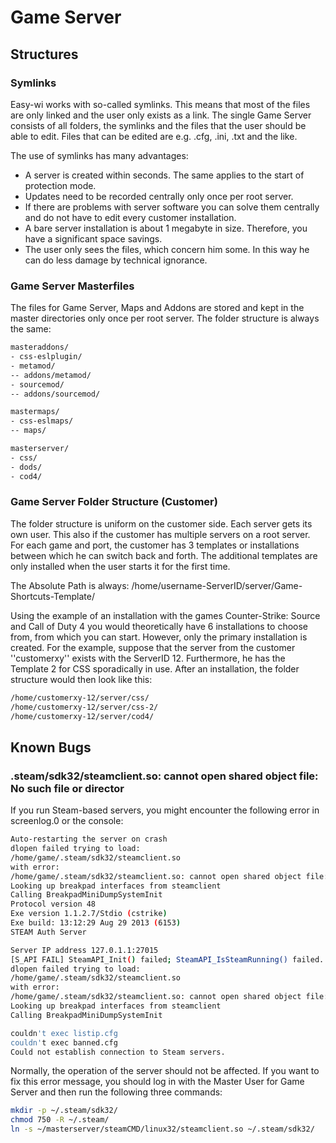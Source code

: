 # Game Server

## Structures

### Symlinks

Easy-wi works with so-called symlinks. This means that most of the files are only linked and the user only exists as a link. The single Game Server consists of all folders, the symlinks and the files that the user should be able to edit. Files that can be edited are e.g. .cfg, .ini, .txt and the like.

The use of symlinks has many advantages:

- A server is created within seconds. The same applies to the start of protection mode.
- Updates need to be recorded centrally only once per root server.
- If there are problems with server software you can solve them centrally and do not have to edit every customer installation.
- A bare server installation is about 1 megabyte in size. Therefore, you have a significant space savings.
- The user only sees the files, which concern him some. In this way he can do less damage by technical ignorance.

### Game Server Masterfiles

The files for Game Server, Maps and Addons are stored and kept in the master directories only once per root server.
The folder structure is always the same:

```sh
masteraddons/
- css-eslplugin/
- metamod/
-- addons/metamod/
- sourcemod/
-- addons/sourcemod/

mastermaps/
- css-eslmaps/
-- maps/

masterserver/
- css/
- dods/
- cod4/
```

### Game Server Folder Structure (Customer)

The folder structure is uniform on the customer side. Each server gets its own user. This also if the customer has multiple servers on a root server. For each game and port, the customer has 3 templates or installations between which he can switch back and forth. The additional templates are only installed when the user starts it for the first time.

The Absolute Path is always: /home/username-ServerID/server/Game-Shortcuts-Template/

Using the example of an installation with the games Counter-Strike: Source and Call of Duty 4 you would theoretically have 6 installations to choose from, from which you can start. However, only the primary installation is created. For the example, suppose that the server from the customer ''customerxy'' exists with the ServerID 12. Furthermore, he has the Template 2 for CSS sporadically in use. After an installation, the folder structure would then look like this:

```sh
/home/customerxy-12/server/css/
/home/customerxy-12/server/css-2/
/home/customerxy-12/server/cod4/
```

## Known Bugs

### .steam/sdk32/steamclient.so: cannot open shared object file: No such file or director

If you run Steam-based servers, you might encounter the following error in screenlog.0 or the console:

```sh
Auto-restarting the server on crash
dlopen failed trying to load:
/home/game/.steam/sdk32/steamclient.so
with error:
/home/game/.steam/sdk32/steamclient.so: cannot open shared object file: No such file or directory
Looking up breakpad interfaces from steamclient
Calling BreakpadMiniDumpSystemInit
Protocol version 48
Exe version 1.1.2.7/Stdio (cstrike)
Exe build: 13:12:29 Aug 29 2013 (6153)
STEAM Auth Server

Server IP address 127.0.1.1:27015
[S_API FAIL] SteamAPI_Init() failed; SteamAPI_IsSteamRunning() failed.
dlopen failed trying to load:
/home/game/.steam/sdk32/steamclient.so
with error:
/home/game/.steam/sdk32/steamclient.so: cannot open shared object file: No such file or directory
Looking up breakpad interfaces from steamclient
Calling BreakpadMiniDumpSystemInit

couldn't exec listip.cfg
couldn't exec banned.cfg
Could not establish connection to Steam servers.
```

Normally, the operation of the server should not be affected. If you want to fix this error message, you should log in with the Master User for Game Server and then run the following three commands:

```sh
mkdir -p ~/.steam/sdk32/
chmod 750 -R ~/.steam/
ln -s ~/masterserver/steamCMD/linux32/steamclient.so ~/.steam/sdk32/
```
